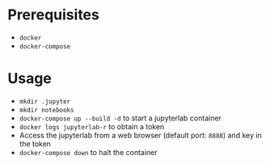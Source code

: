 # Prerequisites

- `docker`
- `docker-compose`

# Usage

- `mkdir .jupyter`
- `mkdir notebooks`
- `docker-compose up --build -d` to start a jupyterlab container
- `docker logs jupyterlab-r` to obtain a token
- Access the jupyterlab from a web browser (default port: `8888`) and key in the token
- `docker-compose down` to halt the container
